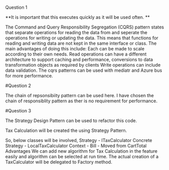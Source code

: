 


Question 1

**It is important that this executes quickly as it will be used often. **

The Command and Query Responsibility Segregation (CQRS) pattern states that separate  operations for reading the data from and seperate the operations for writing or updating the data. This means that functions for reading and writing data are not kept in the same interface or class. The main advantages of doing this include:
	Each can be made to scale according to their own needs.
	Read operations can have a different architecture to support caching and performance, conversions to data transformation objects as required by clients
	Write operations can include data validation. The cqrs patterns can be used with mediatr and Azure bus for more performance.

#Question 2


The  chain of repsonsibiity pattern can be used here. I have chosen the chain of responsiblity pattern as ther is no requirement for performance.

#Question 3


The Strategy Design Pattern can be used to refactor this code.

Tax Calculation will be created the using Strategy Pattern.
 
So, below classes will be involved,
	Strategy - ITaxCalculator
	Concrete Strategy - LocalTaxCalculator
	Context - Bill - Moved from CartTotal
Advantages
We can add new algorithm for Tax Calculation in the feature easily and algorithm can be selected at run time.
The actual creation of a TaxCalculator will be delegated to Factory method.




